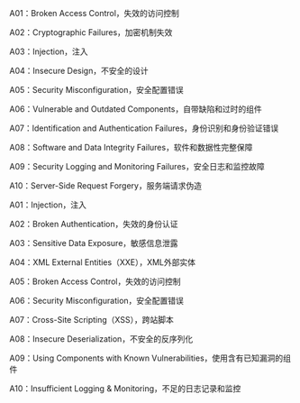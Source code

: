 <!--2021-->

A01：Broken Access Control，失效的访问控制

A02：Cryptographic Failures，加密机制失效

A03：Injection，注入

A04：Insecure Design，不安全的设计

A05：Security Misconfiguration，安全配置错误

A06：Vulnerable and Outdated Components，自带缺陷和过时的组件

A07：Identification and Authentication Failures，身份识别和身份验证错误

A08：Software and Data Integrity Failures，软件和数据性完整保障

A09：Security Logging and Monitoring Failures，安全日志和监控故障

A10：Server-Side Request Forgery，服务端请求伪造

<!--2017-->

A01：Injection，注入

A02：Broken Authentication，失效的身份认证

A03：Sensitive Data Exposure，敏感信息泄露

A04：XML External Entities（XXE），XML外部实体

A05：Broken Access Control，失效的访问控制

A06：Security Misconfiguration，安全配置错误

A07：Cross-Site Scripting（XSS），跨站脚本

A08：Insecure Deserialization，不安全的反序列化

A09：Using Components with Known Vulnerabilities，使用含有已知漏洞的组件

A10：Insufficient Logging & Monitoring，不足的日志记录和监控